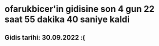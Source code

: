 # ofarukbicer'in gidisine son 4 gun 22 saat 55 dakika 40 saniye kaldi

## Gidis tarihi: 30.09.2022 :(